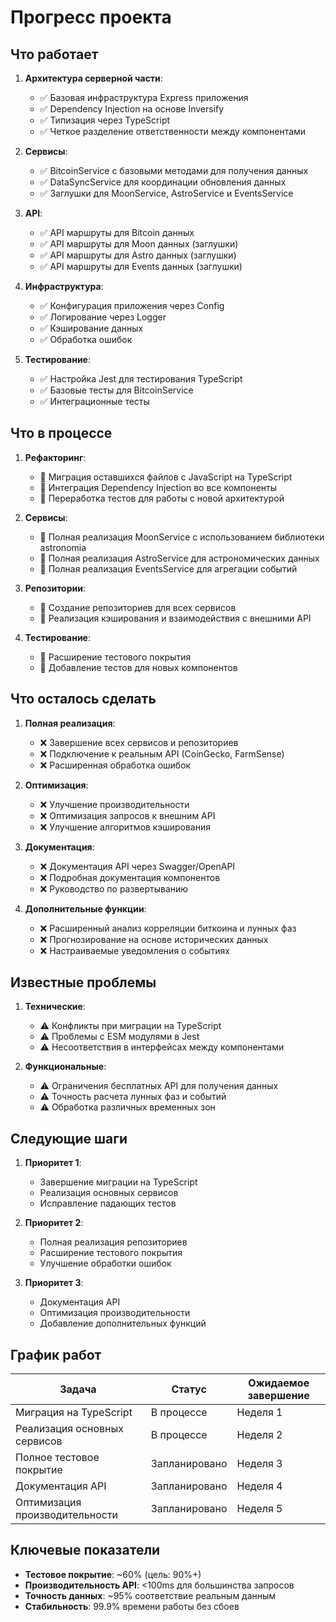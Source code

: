 # Прогресс проекта

## Что работает

1. **Архитектура серверной части**:
   - ✅ Базовая инфраструктура Express приложения
   - ✅ Dependency Injection на основе Inversify
   - ✅ Типизация через TypeScript
   - ✅ Четкое разделение ответственности между компонентами

2. **Сервисы**:
   - ✅ BitcoinService с базовыми методами для получения данных
   - ✅ DataSyncService для координации обновления данных
   - ✅ Заглушки для MoonService, AstroService и EventsService

3. **API**:
   - ✅ API маршруты для Bitcoin данных
   - ✅ API маршруты для Moon данных (заглушки)
   - ✅ API маршруты для Astro данных (заглушки)
   - ✅ API маршруты для Events данных (заглушки)

4. **Инфраструктура**:
   - ✅ Конфигурация приложения через Config
   - ✅ Логирование через Logger
   - ✅ Кэширование данных
   - ✅ Обработка ошибок

5. **Тестирование**:
   - ✅ Настройка Jest для тестирования TypeScript
   - ✅ Базовые тесты для BitcoinService
   - ✅ Интеграционные тесты

## Что в процессе

1. **Рефакторинг**:
   - 🔄 Миграция оставшихся файлов с JavaScript на TypeScript
   - 🔄 Интеграция Dependency Injection во все компоненты
   - 🔄 Переработка тестов для работы с новой архитектурой

2. **Сервисы**:
   - 🔄 Полная реализация MoonService с использованием библиотеки astronomia
   - 🔄 Полная реализация AstroService для астрономических данных
   - 🔄 Полная реализация EventsService для агрегации событий

3. **Репозитории**:
   - 🔄 Создание репозиториев для всех сервисов
   - 🔄 Реализация кэширования и взаимодействия с внешними API

4. **Тестирование**:
   - 🔄 Расширение тестового покрытия
   - 🔄 Добавление тестов для новых компонентов

## Что осталось сделать

1. **Полная реализация**:
   - ❌ Завершение всех сервисов и репозиториев
   - ❌ Подключение к реальным API (CoinGecko, FarmSense)
   - ❌ Расширенная обработка ошибок

2. **Оптимизация**:
   - ❌ Улучшение производительности
   - ❌ Оптимизация запросов к внешним API
   - ❌ Улучшение алгоритмов кэширования

3. **Документация**:
   - ❌ Документация API через Swagger/OpenAPI
   - ❌ Подробная документация компонентов
   - ❌ Руководство по развертыванию

4. **Дополнительные функции**:
   - ❌ Расширенный анализ корреляции биткоина и лунных фаз
   - ❌ Прогнозирование на основе исторических данных
   - ❌ Настраиваемые уведомления о событиях

## Известные проблемы

1. **Технические**:
   - ⚠️ Конфликты при миграции на TypeScript
   - ⚠️ Проблемы с ESM модулями в Jest
   - ⚠️ Несоответствия в интерфейсах между компонентами

2. **Функциональные**:
   - ⚠️ Ограничения бесплатных API для получения данных
   - ⚠️ Точность расчета лунных фаз и событий
   - ⚠️ Обработка различных временных зон

## Следующие шаги

1. **Приоритет 1**:
   - Завершение миграции на TypeScript
   - Реализация основных сервисов
   - Исправление падающих тестов

2. **Приоритет 2**:
   - Полная реализация репозиториев
   - Расширение тестового покрытия
   - Улучшение обработки ошибок

3. **Приоритет 3**:
   - Документация API
   - Оптимизация производительности
   - Добавление дополнительных функций

## График работ

| Задача | Статус | Ожидаемое завершение |
|--------|--------|----------------------|
| Миграция на TypeScript | В процессе | Неделя 1 |
| Реализация основных сервисов | В процессе | Неделя 2 |
| Полное тестовое покрытие | Запланировано | Неделя 3 |
| Документация API | Запланировано | Неделя 4 |
| Оптимизация производительности | Запланировано | Неделя 5 |

## Ключевые показатели

- **Тестовое покрытие**: ~60% (цель: 90%+)
- **Производительность API**: <100ms для большинства запросов
- **Точность данных**: ~95% соответствие реальным данным
- **Стабильность**: 99.9% времени работы без сбоев 